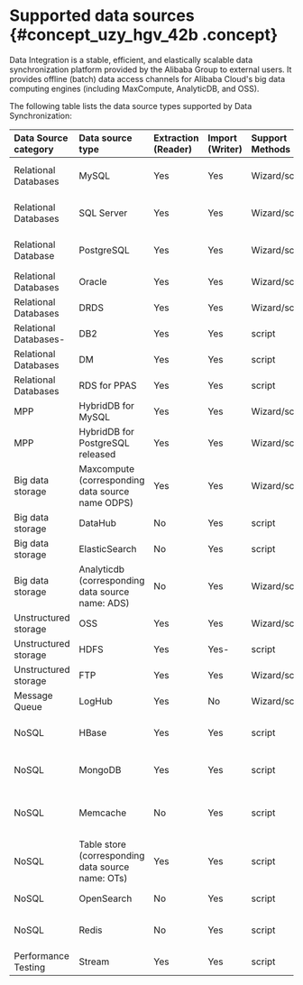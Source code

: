 # Supported data sources {#concept_uzy_hgv_42b .concept}

Data Integration is a stable, efficient, and elastically scalable data synchronization platform provided by the Alibaba Group to external users. It provides offline \(batch\) data access channels for Alibaba Cloud's big data computing engines \(including MaxCompute, AnalyticDB, and OSS\).

The following table lists the data source types supported by Data Synchronization:

|Data Source category|Data source type|Extraction \(Reader\)|Import \(Writer\)|Support Methods|Supported types:|
|:-------------------|:---------------|:--------------------|:----------------|:--------------|:---------------|
|Relational Databases|MySQL|Yes|Yes|Wizard/script|Alibaba Cloud/self-built|
|Relational Databases|SQL Server|Yes|Yes|Wizard/script|Alibaba Cloud/self-built|
|Relational Database|PostgreSQL|Yes|Yes|Wizard/script|Alibaba Cloud/self-built|
|Relational Databases|Oracle|Yes|Yes|Wizard/script|Self-developed|
|Relational Databases|DRDS|Yes|Yes|Wizard/script|Alibaba Cloud|
|Relational Databases-|DB2|Yes|Yes|script|Self-developed-|
|Relational Databases|DM|Yes|Yes|script|Self-developed|
|Relational Databases|RDS for PPAS|Yes|Yes|script|Alibaba Cloud|
|MPP|HybridDB for MySQL|Yes|Yes|Wizard/script|Alibaba Cloud|
|MPP|HybridDB for PostgreSQL released|Yes|Yes|Wizard/script|Alibaba Cloud|
|Big data storage|Maxcompute \(corresponding data source name ODPS\)|Yes|Yes|Wizard/script|Alibaba Cloud|
|Big data storage|DataHub|No|Yes|script|Alibaba Cloud|
|Big data storage|ElasticSearch|No|Yes|script|Alibaba Cloud|
|Big data storage|Analyticdb \(corresponding data source name: ADS\)|No|Yes|Wizard/script|Alibaba Cloud|
|Unstructured storage|OSS|Yes|Yes|Wizard/script|Alibaba Cloud|
|Unstructured storage|HDFS|Yes|Yes-|script|Self-developed|
|Unstructured storage|FTP|Yes|Yes|Wizard/script|Self-developed|
|Message Queue|LogHub|Yes|No|Wizard/script|Alibaba Cloud|
|NoSQL|HBase|Yes|Yes|script|Alibaba Cloud/self-built|
|NoSQL|MongoDB|Yes|Yes|script|Alibaba Cloud/self-built|
|NoSQL|Memcache|No|Yes|script|Alibaba Cloud/self-built memcached|
|NoSQL|Table store \(corresponding data source name: OTs\)|Yes|Yes|script|Alibaba Cloud|
|NoSQL|OpenSearch|No|Yes|script|Alibaba Cloud|
|NoSQL|Redis|No|Yes|script|Alibaba Cloud/self-built|
|Performance Testing|Stream|Yes|Yes|script|-|

